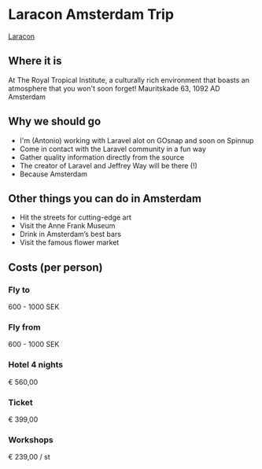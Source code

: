 # Laracon Amsterdam Trip
[Laracon](http://laracon.eu/2015/)

## Where it is

At The Royal Tropical Institute, a culturally rich environment that boasts an atmosphere that you won't soon forget!
Mauritskade 63, 1092 AD Amsterdam

## Why we should go

- I'm (Antonio) working with Laravel alot on GOsnap and soon on Spinnup
- Come in contact with the Laravel community in a fun way
- Gather quality information directly from the source
- The creator of Laravel and Jeffrey Way will be there (!)
- Because Amsterdam

## Other things you can do in Amsterdam

- Hit the streets for cutting-edge art
- Visit the Anne Frank Museum
- Drink in Amsterdam’s best bars
- Visit the famous flower market

## Costs (per person)

### Fly to
600 - 1000 SEK

### Fly from
600 - 1000 SEK

### Hotel 4 nights
€ 560,00

### Ticket
€ 399,00

### Workshops
€ 239,00 / st
